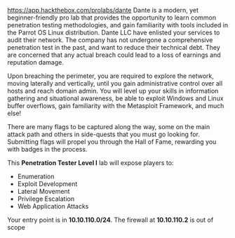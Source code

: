 https://app.hackthebox.com/prolabs/dante
Dante is a modern, yet beginner-friendly pro lab that provides the opportunity to learn common penetration testing methodologies, and gain familiarity with tools included in the Parrot OS Linux distribution. Dante LLC have enlisted your services to audit their network. The company has not undergone a comprehensive penetration test in the past, and want to reduce their technical debt. They are concerned that any actual breach could lead to a loss of earnings and reputation damage.

Upon breaching the perimeter, you are required to explore the network, moving laterally and vertically, until you gain administrative control over all hosts and reach domain admin. You will level up your skills in information gathering and situational awareness, be able to exploit Windows and Linux buffer overflows, gain familiarity with the Metasploit Framework, and much else!

There are many flags to be captured along the way, some on the main attack path and others in side-quests that you must go looking for. Submitting flags will propel you through the Hall of Fame, rewarding you with badges in the process.

This **Penetration Tester Level I** lab will expose players to:

- Enumeration
- Exploit Development
- Lateral Movement
- Privilege Escalation
- Web Application Attacks

Your entry point is in **10.10.110.0/24**. The firewall at **10.10.110.2** is out of scope


